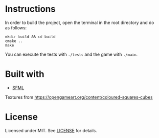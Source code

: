 # Instructions
In order to build the project, open the terminal in the root directory and do as
follows:

``` shell
mkdir build && cd build
cmake ..
make
```

You can execute the tests with `./tests` and the game with `./main`.

# Built with
* [SFML](https://www.sfml-dev.org/index.php)

Textures from https://opengameart.org/content/coloured-squares-cubes

# License
Licensed under MIT. See [LICENSE](LICENSE) for details.
